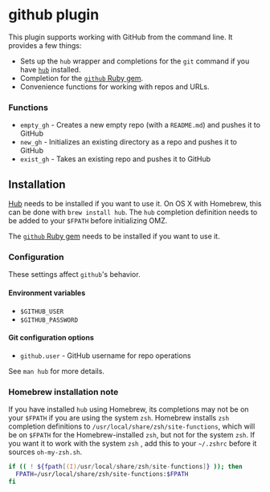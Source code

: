 # github plugin

This plugin supports working with GitHub from the command line. It provides a few things:

* Sets up the `hub` wrapper and completions for the `git` command if you have [`hub`](https://github.com/github/hub)
  installed.
* Completion for the [`github` Ruby gem](https://github.com/defunkt/github-gem).
* Convenience functions for working with repos and URLs.

### Functions

* `empty_gh` - Creates a new empty repo (with a `README.md`) and pushes it to GitHub
* `new_gh` - Initializes an existing directory as a repo and pushes it to GitHub
* `exist_gh` - Takes an existing repo and pushes it to GitHub

## Installation

[Hub](https://github.com/github/hub) needs to be installed if you want to use it. On OS X with Homebrew, this can be
done with `brew install hub`. The `hub` completion definition needs to be added to your `$FPATH` before initializing
OMZ.

The [`github` Ruby gem](https://github.com/defunkt/github-gem) needs to be installed if you want to use it.

### Configuration

These settings affect `github`'s behavior.

#### Environment variables

* `$GITHUB_USER`
* `$GITHUB_PASSWORD`

#### Git configuration options

* `github.user` - GitHub username for repo operations

See `man hub` for more details.

### Homebrew installation note

If you have installed `hub` using Homebrew, its completions may not be on your `$FPATH` if you are using the
system `zsh`. Homebrew installs `zsh` completion definitions to `/usr/local/share/zsh/site-functions`, which will be
on `$FPATH` for the Homebrew-installed `zsh`, but not for the system `zsh`. If you want it to work with the system `zsh`
, add this to your `~/.zshrc` before it sources `oh-my-zsh.sh`.

```zsh
if (( ! ${fpath[(I)/usr/local/share/zsh/site-functions]} )); then
  FPATH=/usr/local/share/zsh/site-functions:$FPATH
fi
```
